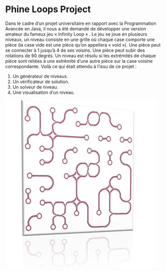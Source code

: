 # Phine Loops Project

Dans le cadre d’un projet universitaire en rapport avec la Programmation Avancée en Java, il nous a été demandé de développer une version amateur du fameux jeu « Infinity Loop » . Le jeu se joue en plusieurs niveaux, un niveau consiste en une grille où chaque case comporte une pièce (la case vide est une pièce qu’on appellera « void »). Une pièce peut se connecter à 1 jusqu’à 4 de ses voisins. Une pièce peut subir des rotations de 90 degrés. Un niveau est résolu si les extrémités de chaque pièce sont reliées à une extrémité d’une autre pièce sur la case voisine correspondante. Voilà ce qui était attendu à l’issu de ce projet :
1. Un générateur de niveaux.
2. Un vérificateur de solution.
3. Un solveur de niveau.
4. Une visualisation d’un niveau.

![alt text](https://github.com/js-dev88/phine-loops-project/blob/master/doc/Capture.JPG "image")
